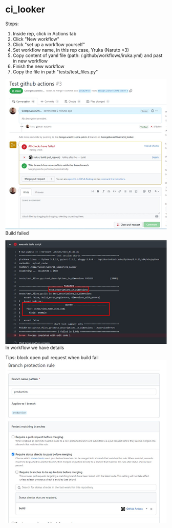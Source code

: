 # ci_looker

Steps:
1) Inside rep, click in Actions tab
2) Click "New workflow"
3) Click "set up a workflow yourself"
4) Set workflow name, in this rep case, Yruka (Naruto <3)
5) Copy content of yaml file (path: /.github/workflows/iruka.yml) and past in new workflow
6) Finish the new workflow
7) Copy the file in path "tests/test_files.py"

![alt text](https://github.com/GeorgeLucasOliveira/ci_looker/blob/production/images_readme/open%20pull%20request%20failed.jpg)
Build failed

![alt text](https://github.com/GeorgeLucasOliveira/ci_looker/blob/production/images_readme/test_failed.jpg)
In workflow we have details

Tips: block open pull request when build fail
![alt text](https://github.com/GeorgeLucasOliveira/ci_looker/blob/production/images_readme/block%20if%20not%20build.jpg)

